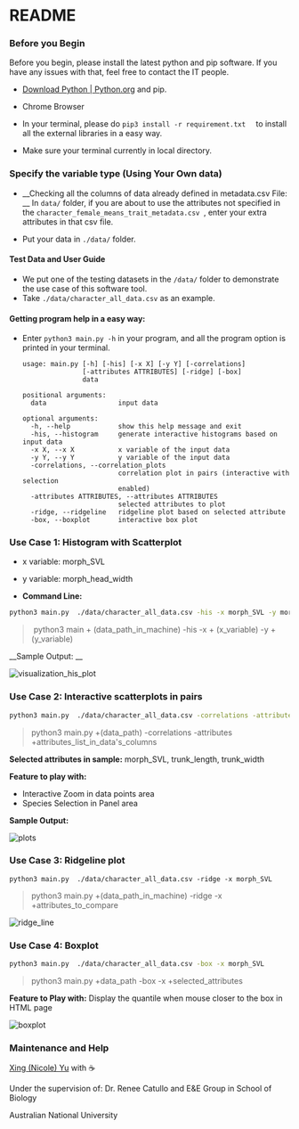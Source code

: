 # README

### Before you Begin

Before you begin, please install the latest python and pip software. If you have any issues with that, feel free to contact the IT people. 

- [Download Python | Python.org](https://www.python.org/downloads/) and pip.
- Chrome Browser

- In your terminal, please do `pip3 install -r requirement.txt  ` to install all the external libraries in a easy way.
- Make sure your terminal currently in local directory.



### Specify the variable type (Using Your Own data)

- __Checking all the columns of data already defined in metadata.csv File: __ In `data/` folder, if you are about to use the attributes not specified in the `character_female_means_trait_metadata.csv `, enter your extra attributes in that csv file.

- Put your data in `./data/` folder.



#### Test Data and User Guide

- We put one of the testing datasets in the `/data/` folder to demonstrate the use case of this software tool.
- Take `./data/character_all_data.csv` as an example.



#### Getting program help in a easy way:

- Enter `python3 main.py -h` in your program, and all the program option is printed in your terminal.

  ```
  usage: main.py [-h] [-his] [-x X] [-y Y] [-correlations]
                 [-attributes ATTRIBUTES] [-ridge] [-box]
                 data
  
  positional arguments:
    data                  input data
  
  optional arguments:
    -h, --help            show this help message and exit
    -his, --histogram     generate interactive histograms based on input data
    -x X, --x X           x variable of the input data
    -y Y, --y Y           y variable of the input data
    -correlations, --correlation_plots
                          correlation plot in pairs (interactive with selection
                          enabled)
    -attributes ATTRIBUTES, --attributes ATTRIBUTES
                          selected attributes to plot
    -ridge, --ridgeline   ridgeline plot based on selected attribute
    -box, --boxplot       interactive box plot
  ```



### Use Case 1: Histogram with Scatterplot

- x variable: morph_SVL

- y variable: morph_head_width
- __Command Line:__

```bash
python3 main.py  ./data/character_all_data.csv -his -x morph_SVL -y morph_head_width
```

> ​	python3   main	+ (data_path_in_machine)   -his     -x + (x_variable)  -y +  (y_variable)



__Sample Output: __

![visualization_his_plot](./visulizations/visualization_his_plot.png)



### Use Case 2: Interactive scatterplots in pairs

```bash
python3 main.py  ./data/character_all_data.csv -correlations -attributes morph_SVL, trunk_length, trunk_width
```

>python3 main.py   +(data_path) -correlations -attributes +attributes_list_in_data's_columns

__Selected attributes in sample:__ morph_SVL, trunk_length, trunk_width

__Feature to play with:__

- Interactive Zoom in data points area
- Species Selection in Panel area

__Sample Output:__

![plots](./visulizations/plots.png)





### Use Case 3: Ridgeline plot

```
python3 main.py  ./data/character_all_data.csv -ridge -x morph_SVL
```

> python3 main.py +(data_path_in_machine) -ridge -x +attributes_to_compare



![ridge_line](./visulizations/ridge_line.png)



### Use Case 4: Boxplot

```bash
python3 main.py  ./data/character_all_data.csv -box -x morph_SVL
```

> python3 main.py +data_path -box -x +selected_attributes

__Feature to Play with:__ Display the quantile when mouse closer to the box in HTML page

![boxplot](./visulizations/boxplot.jpg)





### **Maintenance** and Help

[Xing (Nicole) Yu](u6034476@anu.edu.au) with ☕

Under the supervision of: Dr. Renee Catullo and E&E Group in School of Biology 

Australian National University

